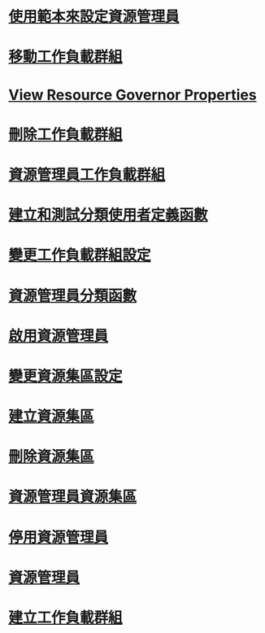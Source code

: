 # [使用範本來設定資源管理員](configure-resource-governor-using-a-template.md)
# [移動工作負載群組](move-a-workload-group.md)
# [View Resource Governor Properties](view-resource-governor-properties.md)
# [刪除工作負載群組](delete-a-workload-group.md)
# [資源管理員工作負載群組](resource-governor-workload-group.md)
# [建立和測試分類使用者定義函數](create-and-test-a-classifier-user-defined-function.md)
# [變更工作負載群組設定](change-workload-group-settings.md)
# [資源管理員分類函數](resource-governor-classifier-function.md)
# [啟用資源管理員](enable-resource-governor.md)
# [變更資源集區設定](change-resource-pool-settings.md)
# [建立資源集區](create-a-resource-pool.md)
# [刪除資源集區](delete-a-resource-pool.md)
# [資源管理員資源集區](resource-governor-resource-pool.md)
# [停用資源管理員](disable-resource-governor.md)
# [資源管理員](resource-governor.md)
# [建立工作負載群組](create-a-workload-group.md)
